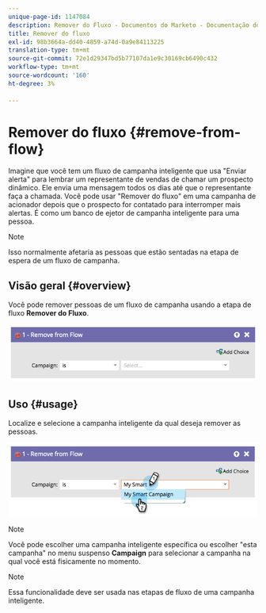 ```yaml
---
unique-page-id: 1147084
description: Remover do Fluxo - Documentos do Marketo - Documentação do produto
title: Remover do fluxo
exl-id: 98b3664a-dd40-4859-a74d-0a9e84113225
translation-type: tm+mt
source-git-commit: 72e1d29347bd5b77107da1e9c30169cb6490c432
workflow-type: tm+mt
source-wordcount: '160'
ht-degree: 3%

---
```


# Remover do fluxo {#remove-from-flow}

Imagine que você tem um fluxo de campanha inteligente que usa &quot;Enviar alerta&quot; para lembrar um representante de vendas de chamar um prospecto dinâmico. Ele envia uma mensagem todos os dias até que o representante faça a chamada. Você pode usar &quot;Remover do fluxo&quot; em uma campanha de acionador depois que o prospecto for contatado para interromper mais alertas. É como um banco de ejetor de campanha inteligente para uma pessoa.

>[!NOTE]
>
>Isso normalmente afetaria as pessoas que estão sentadas na etapa de espera de um fluxo de campanha.

## Visão geral {#overview}

Você pode remover pessoas de um fluxo de campanha usando a etapa de fluxo **Remover do Fluxo**.

![](assets/image2014-9-22-17-3a10-3a21.png)

## Uso {#usage}

Localize e selecione a campanha inteligente da qual deseja remover as pessoas.

![](assets/image2014-9-22-17-3a10-3a28.png)

>[!NOTE]
>
>Você pode escolher uma campanha inteligente específica ou escolher &quot;esta campanha&quot; no menu suspenso **Campaign** para selecionar a campanha na qual você está fisicamente no momento.

>[!NOTE]
>
>Essa funcionalidade deve ser usada nas etapas de fluxo de uma campanha inteligente.

